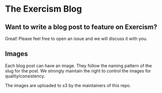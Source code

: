 # The Exercism Blog

## Want to write a blog post to feature on Exercism?

Great! Please feel free to open an issue and we will discuss it with you.

## Images

Each blog post can have an image.
They follow the naming pattern of the slug for the post.
We strongly maintain the right to control the images for quality/consistency.

The images are uploaded to s3 by the maintainers of this repo.

